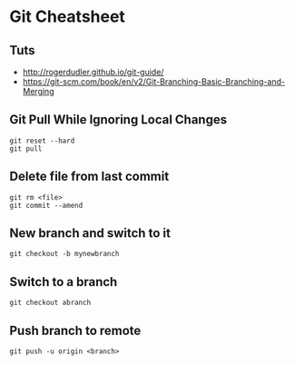# Git Cheatsheet

## Tuts

- http://rogerdudler.github.io/git-guide/
- https://git-scm.com/book/en/v2/Git-Branching-Basic-Branching-and-Merging

## Git Pull While Ignoring Local Changes

    git reset --hard
    git pull

## Delete file from last commit

    git rm <file>
    git commit --amend
    
## New branch and switch to it

    git checkout -b mynewbranch

## Switch to a branch

    git checkout abranch

## Push branch to remote

    git push -u origin <branch>
